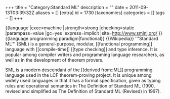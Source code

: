 +++
title = "Category:Standard ML"
description = ""
date = 2011-09-13T03:39:32Z
aliases = []
[extra]
id = 1730
[taxonomies]
categories = []
tags = []
+++

{{language
|exec=machine
|strength=strong
|checking=static
|parampass=value
|gc=yes
|express=implicit
|site=http://www.smlnj.org/
}}{{language programming paradigm|functional}}
{{Wikipedia}}
'''Standard ML''' (SML) is a general-purpose, modular, [[functional programming]] language with [[compile-time]] [[type checking]] and type inference. It is popular among compiler writers and programming language researchers, as well as in the development of theorem provers.

SML is a modern descendant of the [[derived from::ML]] programming language used in the LCF theorem-proving project. It is unique among widely used languages in that it has a formal specification, given as typing rules and operational semantics in The Definition of Standard ML (1990, revised and simplified as The Definition of Standard ML (Revised) in 1997).
